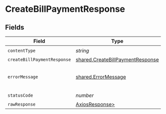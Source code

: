 # CreateBillPaymentResponse


## Fields

| Field                                                                                | Type                                                                                 | Required                                                                             | Description                                                                          |
| ------------------------------------------------------------------------------------ | ------------------------------------------------------------------------------------ | ------------------------------------------------------------------------------------ | ------------------------------------------------------------------------------------ |
| `contentType`                                                                        | *string*                                                                             | :heavy_check_mark:                                                                   | N/A                                                                                  |
| `createBillPaymentResponse`                                                          | [shared.CreateBillPaymentResponse](../../models/shared/createbillpaymentresponse.md) | :heavy_minus_sign:                                                                   | Success                                                                              |
| `errorMessage`                                                                       | [shared.ErrorMessage](../../models/shared/errormessage.md)                           | :heavy_minus_sign:                                                                   | The request made is not valid.                                                       |
| `statusCode`                                                                         | *number*                                                                             | :heavy_check_mark:                                                                   | N/A                                                                                  |
| `rawResponse`                                                                        | [AxiosResponse>](https://axios-http.com/docs/res_schema)                             | :heavy_minus_sign:                                                                   | N/A                                                                                  |